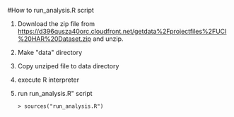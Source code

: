 #How to run_analysis.R script

1. Download the zip file from https://d396qusza40orc.cloudfront.net/getdata%2Fprojectfiles%2FUCI%20HAR%20Dataset.zip and unzip.
2. Make "data" directory 
3. Copy unziped file to data directory
4. execute R interpreter
5. run run_analysis.R" script

	~~~
	> sources("run_analysis.R")
	~~~
